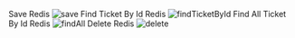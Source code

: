 Save Redis
![save](https://github.com/nguyenduybao1/test/assets/100182329/41303971-e0da-4cdb-9950-91f6e8699818)
Find Ticket By Id Redis
![findTicketById](https://github.com/nguyenduybao1/test/assets/100182329/e9a80da6-c3a4-4829-9cae-79456fb5fc0b)
Find All Ticket By Id Redis
![findAll](https://github.com/nguyenduybao1/test/assets/100182329/d1a5d0be-81bc-4962-ac78-65d5c61f8949)
Delete Redis
![delete](https://github.com/nguyenduybao1/test/assets/100182329/347efc69-42bf-4175-a285-1c5e37452946)
